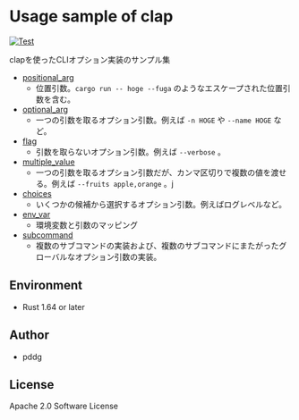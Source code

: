 # Usage sample of clap

[![Test](https://github.com/pddg/clap_sample/actions/workflows/test.yaml/badge.svg)](https://github.com/pddg/clap_sample/actions/workflows/test.yaml)

clapを使ったCLIオプション実装のサンプル集

- [positional_arg](./positional_arg/)
  - 位置引数。`cargo run -- hoge --fuga` のようなエスケープされた位置引数を含む。
- [optional_arg](./optional_arg/)
  - 一つの引数を取るオプション引数。例えば `-n HOGE` や `--name HOGE` など。
- [flag](./flag/)
  - 引数を取らないオプション引数。例えば `--verbose` 。
- [multiple_value](./multiple_value/)
  - 一つの引数を取るオプション引数だが、カンマ区切りで複数の値を渡せる。例えば `--fruits apple,orange` 。j
- [choices](./choices/)
  - いくつかの候補から選択するオプション引数。例えばログレベルなど。
- [env_var](./env_var/)
  - 環境変数と引数のマッピング
- [subcommand](./subcommand/)
  - 複数のサブコマンドの実装および、複数のサブコマンドにまたがったグローバルなオプション引数の実装。

## Environment

- Rust 1.64 or later

## Author

- pddg

## License

Apache 2.0 Software License

